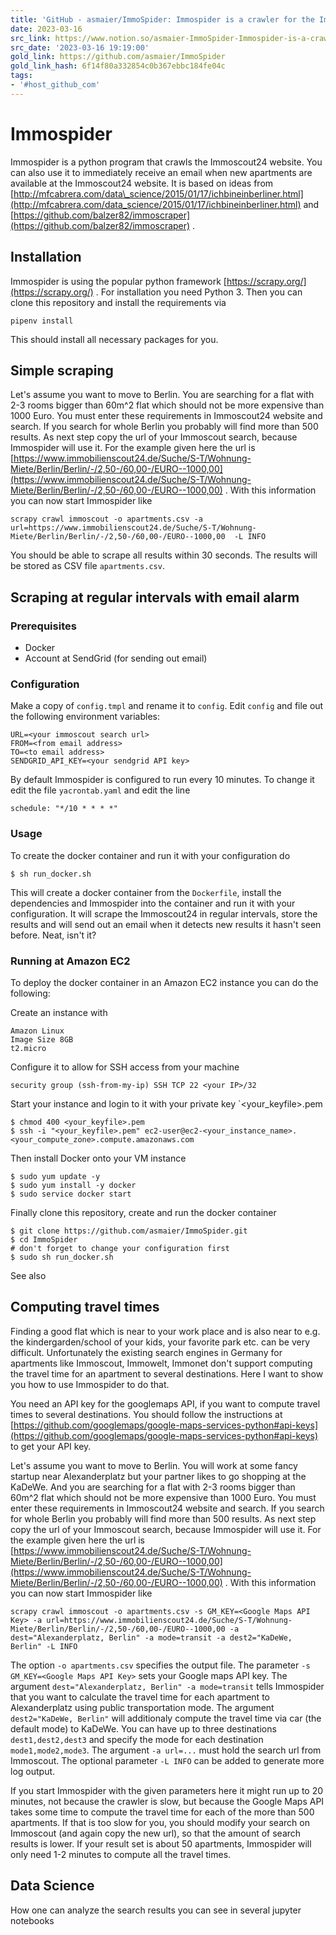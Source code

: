 ```yaml
---
title: 'GitHub - asmaier/ImmoSpider: Immospider is a crawler for the Immoscout24 website.'
date: 2023-03-16
src_link: https://www.notion.so/asmaier-ImmoSpider-Immospider-is-a-crawler-for-the-Immoscout24-website-c5faaf3b37f449fc89da627b916fdc48
src_date: '2023-03-16 19:19:00'
gold_link: https://github.com/asmaier/ImmoSpider
gold_link_hash: 6f14f80a332854c0b367ebbc184fe04c
tags:
- '#host_github_com'
---
```


Immospider
==========


Immospider is a python program that crawls the Immoscout24 website. You can also use it to
immediately receive an email when new apartments are available at the Immoscout24 website.
It is based on ideas from [http://mfcabrera.com/data\_science/2015/01/17/ichbineinberliner.html](http://mfcabrera.com/data_science/2015/01/17/ichbineinberliner.html)
and [https://github.com/balzer82/immoscraper](https://github.com/balzer82/immoscraper) .


Installation
------------


Immospider is using the popular python framework [https://scrapy.org/](https://scrapy.org/) . For installation you need Python 3. Then you can
clone this repository and install the requirements via



```
pipenv install

```

This should install all necessary packages for you.


Simple scraping
---------------


Let's assume you want to move to Berlin. You are searching for a flat with 2-3 rooms bigger than 60m^2 flat which should not be
more expensive than 1000 Euro. You must enter these requirements in Immoscout24 website and search. If you search for
whole Berlin you probably will find more than 500 results. As next step copy the url of your Immoscout search, because
Immospider will use it. For the example given here the url is
[https://www.immobilienscout24.de/Suche/S-T/Wohnung-Miete/Berlin/Berlin/-/2,50-/60,00-/EURO--1000,00](https://www.immobilienscout24.de/Suche/S-T/Wohnung-Miete/Berlin/Berlin/-/2,50-/60,00-/EURO--1000,00) .
With this information you can now start Immospider like



```
scrapy crawl immoscout -o apartments.csv -a url=https://www.immobilienscout24.de/Suche/S-T/Wohnung-Miete/Berlin/Berlin/-/2,50-/60,00-/EURO--1000,00  -L INFO

```

You should be able to scrape all results within 30 seconds. The results will be stored as CSV file
`apartments.csv`.


Scraping at regular intervals with email alarm
----------------------------------------------


### Prerequisites


* Docker
* Account at SendGrid (for sending out email)


### Configuration


Make a copy of `config.tmpl` and rename it to `config`. Edit `config` and
file out the following environment variables:



```
URL=<your immoscout search url>
FROM=<from email address>
TO=<to email address>
SENDGRID_API_KEY=<your sendgrid API key>

```

By default Immospider is configured to run every 10 minutes. To change it edit the
file `yacrontab.yaml` and edit the line



```
schedule: "*/10 * * * *"

```

### Usage


To create the docker container and run it with your configuration do



```
$ sh run_docker.sh

```

This will create a docker container from the `Dockerfile`, install the dependencies
and Immospider into the container and run it with your configuration. It will scrape
the Immoscout24 in regular intervals, store the results and will send out an email
when it detects new results it hasn't seen before. Neat, isn't it?


### Running at Amazon EC2


To deploy the docker container in an Amazon EC2 instance you can do the following:


Create an instance with



```
Amazon Linux
Image Size 8GB
t2.micro  

```

Configure it to allow for SSH access from your machine



```
security group (ssh-from-my-ip) SSH TCP 22 <your IP>/32 

```

Start your instance and login to it with your private key `<your\_keyfile>.pem



```
$ chmod 400 <your_keyfile>.pem
$ ssh -i "<your_keyfile>.pem" ec2-user@ec2-<your_instance_name>.<your_compute_zone>.compute.amazonaws.com

```

Then install Docker onto your VM instance



```
$ sudo yum update -y
$ sudo yum install -y docker
$ sudo service docker start

```

Finally clone this repository, create and run the docker container



```
$ git clone https://github.com/asmaier/ImmoSpider.git
$ cd ImmoSpider
# don't forget to change your configuration first
$ sudo sh run_docker.sh

```

See also


Computing travel times
----------------------


Finding a good flat which is near to your work place and is also near to e.g. the kindergarden/school of your kids, your
favorite park etc. can be very difficult. Unfortunately the existing search engines in Germany for apartments like
Immoscout, Immowelt, Immonet don't support computing the travel time for an apartment to several destinations. Here I
want to show you how to use Immospider to do that.


You need an API key for the googlemaps API, if you want to compute travel times to several destinations.
You should follow the instructions at [https://github.com/googlemaps/google-maps-services-python#api-keys](https://github.com/googlemaps/google-maps-services-python#api-keys) to get
your API key.


Let's assume you want to move to Berlin. You will work at some fancy startup near Alexanderplatz but your partner likes
to go shopping at the KaDeWe. And you are searching for a flat with 2-3 rooms bigger than 60m^2 flat which should not be
more expensive than 1000 Euro. You must enter these requirements in Immoscout24 website and search. If you search for
whole Berlin you probably will find more than 500 results. As next step copy the url of your Immoscout search, because
Immospider will use it. For the example given here the url is
[https://www.immobilienscout24.de/Suche/S-T/Wohnung-Miete/Berlin/Berlin/-/2,50-/60,00-/EURO--1000,00](https://www.immobilienscout24.de/Suche/S-T/Wohnung-Miete/Berlin/Berlin/-/2,50-/60,00-/EURO--1000,00) .
With this information you can now start Immospider like



```
scrapy crawl immoscout -o apartments.csv -s GM_KEY=<Google Maps API Key> -a url=https://www.immobilienscout24.de/Suche/S-T/Wohnung-Miete/Berlin/Berlin/-/2,50-/60,00-/EURO--1000,00 -a dest="Alexanderplatz, Berlin" -a mode=transit -a dest2="KaDeWe, Berlin" -L INFO

```

The option `-o apartments.csv` specifies the output file. The parameter `-s GM_KEY=<Google Maps API Key>` sets your
Google maps API key. The argument `dest="Alexanderplatz, Berlin" -a mode=transit` tells Immospider that you want to
calculate the travel time for each apartment to Alexanderplatz using public transportation mode. The
argument `dest2="KaDeWe, Berlin"` will additionaly compute the travel time via car (the default mode) to KaDeWe. You
can have up to three destinations `dest1,dest2,dest3` and specify the mode for each destination `mode1,mode2,mode3`.
The argument `-a url=...` must hold the search url from Immoscout. The optional parameter `-L INFO` can be added to
generate more log output.


If you start Immospider with the given parameters here it might run up to 20 minutes, not because the crawler is slow,
but because the Google Maps API takes some time to compute the travel time for each of the more than 500 apartments.
If that is too slow for you, you should modify your search on Immoscout (and again copy the new url), so that the
amount of search results is lower. If your result set is about 50 apartments, Immospider will only need 1-2 minutes
to compute all the travel times.


Data Science
------------


How one can analyze the search results you can see in several jupyter
notebooks